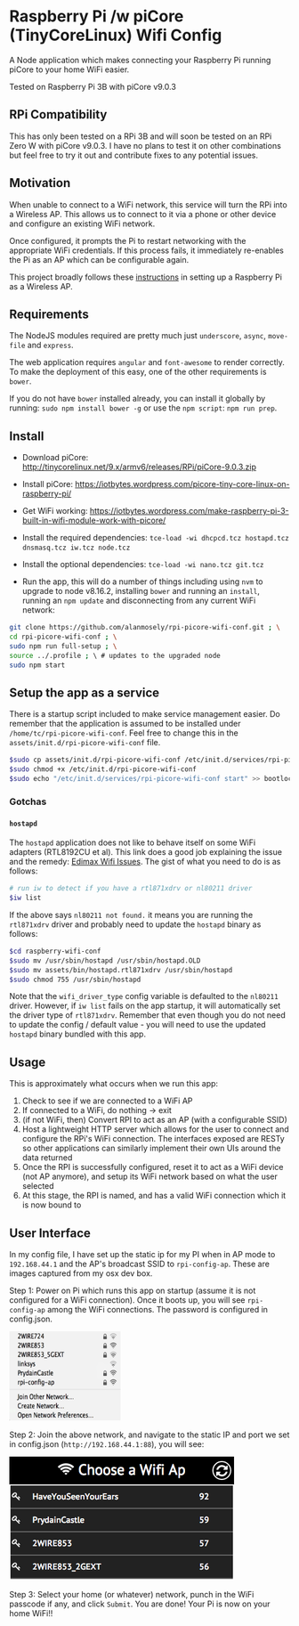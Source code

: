 # Raspberry Pi /w piCore (TinyCoreLinux) Wifi Config

A Node application which makes connecting your Raspberry Pi running piCore to your home WiFi easier.

Tested on Raspberry Pi 3B with piCore v9.0.3

## RPi Compatibility

This has only been tested on a RPi 3B and will soon be tested on an RPi Zero W with piCore v9.0.3. I have no plans to test it on other combinations but feel free to try it out and contribute fixes to any potential issues.

## Motivation

When unable to connect to a WiFi network, this service will turn the RPi into a Wireless AP. This allows us to connect to it via a phone or other device and configure an existing WiFi network.

Once configured, it prompts the Pi to restart networking with the appropriate WiFi credentials. If this process fails, it immediately re-enables the Pi as an AP which can be configurable again.

This project broadly follows these [instructions](https://www.raspberrypi.org/documentation/configuration/wireless/access-point.md) in setting up a Raspberry Pi as a Wireless AP.

## Requirements

The NodeJS modules required are pretty much just `underscore`, `async`, `move-file` and `express`.

The web application requires `angular` and `font-awesome` to render correctly. To make the deployment of this easy, one of the other requirements is `bower`.

If you do not have `bower` installed already, you can install it globally by running: `sudo npm install bower -g` or use the `npm script`: `npm run prep`.

## Install

- Download piCore: http://tinycorelinux.net/9.x/armv6/releases/RPi/piCore-9.0.3.zip

- Install piCore: https://iotbytes.wordpress.com/picore-tiny-core-linux-on-raspberry-pi/

- Get WiFi working: https://iotbytes.wordpress.com/make-raspberry-pi-3-built-in-wifi-module-work-with-picore/

- Install the required dependencies: `tce-load -wi dhcpcd.tcz hostapd.tcz dnsmasq.tcz iw.tcz node.tcz`

- Install the optional dependencies: `tce-load -wi nano.tcz git.tcz`

- Run the app, this will do a number of things including using `nvm` to upgrade to node v8.16.2, installing `bower` and running an `install`, running an `npm update` and disconnecting from any current WiFi network:

```sh
git clone https://github.com/alanmosely/rpi-picore-wifi-conf.git ; \
cd rpi-picore-wifi-conf ; \
sudo npm run full-setup ; \
source ../.profile ; \ # updates to the upgraded node
sudo npm start
```

## Setup the app as a service

There is a startup script included to make service management easier. Do remember that the application is assumed to be installed under `/home/tc/rpi-picore-wifi-conf`. Feel free to change this in the `assets/init.d/rpi-picore-wifi-conf` file.

```sh
$sudo cp assets/init.d/rpi-picore-wifi-conf /etc/init.d/services/rpi-picore-wifi-conf
$sudo chmod +x /etc/init.d/rpi-picore-wifi-conf  
$sudo echo "/etc/init.d/services/rpi-picore-wifi-conf start" >> bootlocal.sh
```

### Gotchas

#### `hostapd`

The `hostapd` application does not like to behave itself on some WiFi adapters (RTL8192CU et al). This link does a good job explaining the issue and the remedy: [Edimax Wifi Issues](http://willhaley.com/blog/raspberry-pi-hotspot-ew7811un-rtl8188cus/). The gist of what you need to do is as follows:

```sh
# run iw to detect if you have a rtl871xdrv or nl80211 driver
$iw list
```

If the above says `nl80211 not found.` it means you are running the `rtl871xdrv` driver and probably need to update the `hostapd` binary as follows:

```sh
$cd raspberry-wifi-conf
$sudo mv /usr/sbin/hostapd /usr/sbin/hostapd.OLD
$sudo mv assets/bin/hostapd.rtl871xdrv /usr/sbin/hostapd
$sudo chmod 755 /usr/sbin/hostapd
```

Note that the `wifi_driver_type` config variable is defaulted to the `nl80211` driver. However, if `iw list` fails on the app startup, it will automatically set the driver type of `rtl871xdrv`. Remember that even though you do not need to update the config / default value - you will need to use the updated `hostapd` binary bundled with this app.

## Usage

This is approximately what occurs when we run this app:

1. Check to see if we are connected to a WiFi AP
2. If connected to a WiFi, do nothing -> exit
3. (if not WiFi, then) Convert RPI to act as an AP (with a configurable SSID)
4. Host a lightweight HTTP server which allows for the user to connect and configure the RPi's WiFi connection. The interfaces exposed are RESTy so other applications can similarly implement their own UIs around the data returned
5. Once the RPI is successfully configured, reset it to act as a WiFi device (not AP anymore), and setup its WiFi network based on what the user selected
6. At this stage, the RPI is named, and has a valid WiFi connection which it is now bound to

## User Interface

In my config file, I have set up the static ip for my PI when in AP mode to `192.168.44.1` and the AP's broadcast SSID to `rpi-config-ap`. These are images captured from my osx dev box.

Step 1: Power on Pi which runs this app on startup (assume it is not configured for a WiFi connection). Once it boots up, you will see `rpi-config-ap` among the WiFi connections.  The password is configured in config.json.

<img src="https://raw.githubusercontent.com/sabhiram/public-images/master/raspberry-wifi-conf/wifi_options.png" width="200px" height="160px" />

Step 2: Join the above network, and navigate to the static IP and port we set in config.json (`http://192.168.44.1:88`), you will see:

<img src="https://raw.githubusercontent.com/sabhiram/public-images/master/raspberry-wifi-conf/ui.png" width="404px" height="222px" />

Step 3: Select your home (or whatever) network, punch in the WiFi passcode if any, and click `Submit`. You are done! Your Pi is now on your home WiFi!!
